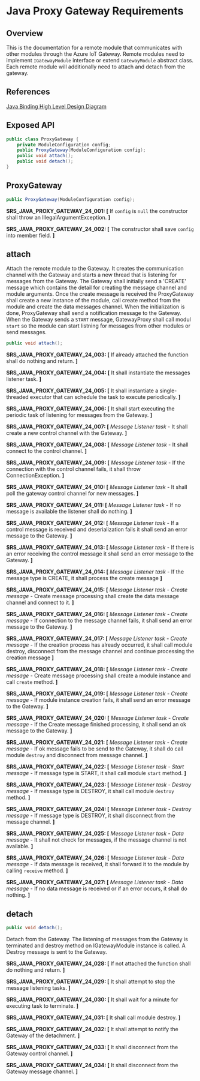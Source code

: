 Java Proxy Gateway Requirements
===================

## Overview

This is the documentation for a remote module that communicates with other modules through the Azure IoT Gateway. Remote modules need to implement `IGatewayModule` interface or extend `GatewayModule` abstract class. Each remote module will additionally need to attach and detach from the gateway.

## References

[Java Binding High Level Design Diagram](../../../../bindings/java/devdoc/java_binding_hld.md)

## Exposed API

``` java
public class ProxyGateway {
	private ModuleConfiguration config;
	public ProxyGateway(ModuleConfiguration config);
	public void attach();
	public void detach();
}
```

## ProxyGateway
```java
public ProxyGateway(ModuleConfiguration config);
```
**SRS_JAVA_PROXY_GATEWAY_24_001: [** If `config` is `null` the constructor shall throw an IllegalArgumentException. **]**

**SRS_JAVA_PROXY_GATEWAY_24_002: [** The constructor shall save `config` into member field. **]**

## attach

Attach the remote module to the Gateway. It creates the communication channel with the Gateway and starts a new thread that is listening for messages from the Gateway. 
The Gateway shall initially send a 'CREATE' message which contains the detail for creating the message channel and module arguments. Once the create message is
received the ProxyGateway shall create a new instance of the module, call create method from the module and create the data messages channel. When the initialization is done, ProxyGateway shall send a notification message to the Gateway. When the Gateway sends a `START` message, GatewayProxy shall call modul `start` so the module can start listning for messages from other modules or send messages.

```java
public void attach();
```

**SRS_JAVA_PROXY_GATEWAY_24_003: [** If already attached the function shall do nothing and return.  **]**

**SRS_JAVA_PROXY_GATEWAY_24_004: [** It shall instantiate the messages listener task.  **]**

**SRS_JAVA_PROXY_GATEWAY_24_005: [** It shall instantiate a single-threaded executor that can schedule the task to execute periodically.  **]**

**SRS_JAVA_PROXY_GATEWAY_24_006: [** It shall start executing the periodic task of listening for messages from the Gateway. **]**

**SRS_JAVA_PROXY_GATEWAY_24_007: [** *Message Listener task* - It shall create a new control channel with the Gateway. **]**

**SRS_JAVA_PROXY_GATEWAY_24_008: [** *Message Listener task* - It shall connect to the control channel. **]**

**SRS_JAVA_PROXY_GATEWAY_24_009: [** *Message Listener task* - If the connection with the control channel fails, it shall throw ConnectionException.  **]**

**SRS_JAVA_PROXY_GATEWAY_24_010: [** *Message Listener task* - It shall poll the gateway control channel for new messages. **]**

**SRS_JAVA_PROXY_GATEWAY_24_011: [** *Message Listener task* - If no message is available the listener shall do nothing. **]**

**SRS_JAVA_PROXY_GATEWAY_24_012: [** *Message Listener task* - If a control message is received and deserialization fails it shall send an error message to the Gateway. **]**

**SRS_JAVA_PROXY_GATEWAY_24_013: [** *Message Listener task* - If there is an error receiving the control message it shall send an error message to the Gateway. **]**

**SRS_JAVA_PROXY_GATEWAY_24_014: [** *Message Listener task* - If the message type is CREATE, it shall process the create message **]**

**SRS_JAVA_PROXY_GATEWAY_24_015: [** *Message Listener task - Create message* - Create message processing shall create the data message channel and connect to it. **]**

**SRS_JAVA_PROXY_GATEWAY_24_016: [** *Message Listener task - Create message* - If connection to the message channel fails, it shall send an error message to the Gateway. **]**

**SRS_JAVA_PROXY_GATEWAY_24_017: [** *Message Listener task - Create message* - If the creation process has already occurred, it shall call module destroy, disconnect from the message channel and continue processing the creation message **]**

**SRS_JAVA_PROXY_GATEWAY_24_018: [** *Message Listener task - Create message* - Create message processing shall create a module instance and call `create` method. **]**
 
**SRS_JAVA_PROXY_GATEWAY_24_019: [** *Message Listener task - Create message* - If module instance creation fails, it shall send an error message to the Gateway. **]**

**SRS_JAVA_PROXY_GATEWAY_24_020: [** *Message Listener task - Create message* - If the Create message finished processing, it shall send an ok message to the Gateway. **]**

**SRS_JAVA_PROXY_GATEWAY_24_021: [** *Message Listener task - Create message* - If ok message fails to be send to the Gateway, it shall do call module `destroy` and disconnect from message channel. **]**

**SRS_JAVA_PROXY_GATEWAY_24_022: [** *Message Listener task - Start message* - If message type is START, it shall call module `start` method. **]**

**SRS_JAVA_PROXY_GATEWAY_24_023: [** *Message Listener task - Destroy message* - If message type is DESTROY, it shall call module `destroy` method. **]**

**SRS_JAVA_PROXY_GATEWAY_24_024: [** *Message Listener task - Destroy message* - If message type is DESTROY, it shall disconnect from the message channel. **]**

**SRS_JAVA_PROXY_GATEWAY_24_025: [** *Message Listener task - Data message* - It shall not check for messages, if the message channel is not available. **]**

**SRS_JAVA_PROXY_GATEWAY_24_026: [** *Message Listener task - Data message* - If data message is received, it shall forward it to the module by calling `receive` method. **]**

**SRS_JAVA_PROXY_GATEWAY_24_027: [** *Message Listener task - Data message* - If no data message is received or if an error occurs, it shall do nothing. **]**


## detach
```java
public void detach();
```

Detach from the Gateway. The listening of messages from the Gateway is terminated and destroy method on IGatewayModule instance is called. A Destroy message is sent to the Gateway. 

**SRS_JAVA_PROXY_GATEWAY_24_028: [** If not attached the function shall do nothing and return. **]**

**SRS_JAVA_PROXY_GATEWAY_24_029: [** It shall attempt to stop the message listening tasks. **]**

**SRS_JAVA_PROXY_GATEWAY_24_030: [** It shall wait for a minute for executing task to terminate. **]**

**SRS_JAVA_PROXY_GATEWAY_24_031: [** It shall call module destroy. **]**

**SRS_JAVA_PROXY_GATEWAY_24_032: [** It shall attempt to notify the Gateway of the detachment. **]**

**SRS_JAVA_PROXY_GATEWAY_24_033: [** It shall disconnect from the Gateway control channel. **]**

**SRS_JAVA_PROXY_GATEWAY_24_034: [** It shall disconnect from the Gateway message channel. **]**

